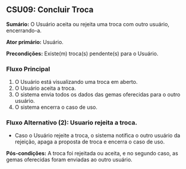 ## CSU09: Concluir Troca

**Sumário:** O Usuário aceita ou rejeita uma troca com outro usuário, encerrando-a.

**Ator primário:** Usuário.

**Precondições:** Existe(m) troca(s) pendente(s) para o Usuário.

### Fluxo Principal
1. O Usuário está visualizando uma troca em aberto.
2. O Usuário aceita a troca.
3. O sistema envia todos os dados das gemas oferecidas para o outro usuário.
4. O sistema encerra o caso de uso.

### Fluxo Alternativo (2): Usuario rejeita a troca.
- Caso o Usuário rejeite a troca, o sistema notifica o outro usuário da rejeição, apaga a proposta de troca e encerra o caso de uso.

**Pós-condições:** A troca foi rejeitada ou aceita, e no segundo caso, as gemas oferecidas foram enviadas ao outro usuário.